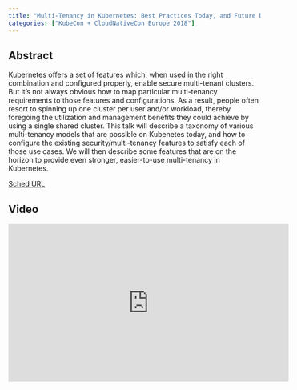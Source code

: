 ```yaml
---
title: "Multi-Tenancy in Kubernetes: Best Practices Today, and Future Directions - David Oppenheimer, Google (Intermediate Skill Level) (Slides Attached)"
categories: ["KubeCon + CloudNativeCon Europe 2018"]
---
```


## Abstract

Kubernetes offers a set of features which, when used in the right combination and configured properly, enable secure multi-tenant clusters. But it’s not always obvious how to map particular multi-tenancy requirements to those features and configurations. As a result, people often resort to spinning up one cluster per user and/or workload, thereby foregoing the utilization and management benefits they could achieve by using a single shared cluster. This talk will describe a taxonomy of various multi-tenancy models that are possible on Kubenetes today, and how to configure the existing security/multi-tenancy features to satisfy each of those use cases. We will then describe some features that are on the horizon to provide even stronger, easier-to-use multi-tenancy in Kubernetes.

[Sched URL](https://kccnceu18.sched.com/event/240b865d737b48a98e315f6020d775f1)

## Video

<iframe width='560' height='315' src='https://www.youtube.com/embed/OVcFIOs5bz0' frameborder='0' allow='accelerometer; autoplay; encrypted-media; gyroscope; picture-in-picture' allowfullscreen></iframe>
